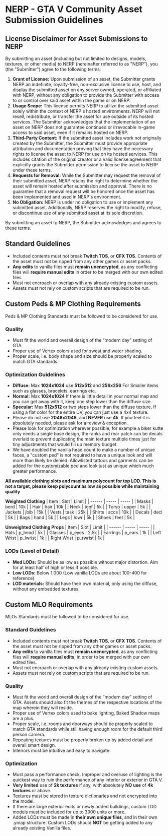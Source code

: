 # NERP - GTA V Community Asset Submission Guidelines

## License Disclaimer for Asset Submissions to NERP

By submitting an asset (including but not limited to designs, models, textures, or other media) to NERP (hereinafter referred to as "NERP"), you (the "Submitter") agree to the following terms:

1. **Grant of License:**
Upon submission of an asset, the Submitter grants NERP an indefinite, royalty-free, non-exclusive license to use, host, and display the submitted asset on any server owned, operated, or affiliated with NERP, without any obligation to provide the Submitter with access to or control over said asset within the game or on NERP.
2. **Usage Scope:**
This license permits NERP to utilize the submitted asset solely within the context of NERP's hosted environments. NERP will not resell, redistribute, or transfer the asset for use outside of its hosted services. The Submitter acknowledges that the implementation of an asset on NERP does not guarantee continued or irrevocable in-game access to said asset, even if it remains hosted on NERP.
3. **Third-Party Content:**
If the submitted asset includes work not originally created by the Submitter, the Submitter must provide appropriate attribution and documentation proving that they have the necessary rights to license the asset to NERP for use on its hosted services. This includes citation of the original creator or a valid license agreement that explicitly grants the Submitter permission to license the asset to NERP under these terms.
4. **Requests for Removal:**
While the Submitter may request the removal of their submitted asset, NERP retains the right to determine whether the asset will remain hosted after submission and approval. There is no guarantee that a removal request will be honored once the asset has been implemented and used in NERP's environment.
5. **No Obligation:**
NERP is under no obligation to use or implement any submitted asset. Additionally, NERP reserves the right to modify, refuse, or discontinue use of any submitted asset at its sole discretion.

By submitting an asset to NERP, the Submitter acknowledges and agrees to these terms.

## Standard Guidelines
- Included contents must not break **Twitch TOS**, or **CFX TOS**. Contents of the asset must not be ripped from any other games or asset packs.
- **Any edits** to vanilla files must **remain unencrypted**, as any conflicting files will **require manual edits** in order to be merged with our own edited files.
- Must not encroach or overlap with any already existing custom assets.
- Assets must not rely on custom scripts that are required to be run.

## Custom Peds & MP Clothing Requirements
Peds & MP Clothing Standards must be followed to be considered for use.

### Quality
- Must fit the world and overall design of the “modern day” setting of GTA.
- Proper use of Vertex colors used for sweat and water shading.
- Proper scale, i.e. body shape and size should be properly scaled to match GTA standards.

### Optimization Guidelines
- **Diffuse:** Max **1024x1024** use **512x512** and **256x256** For Smaller items such as glasses, bracelets, earrings etc.
- **Normal:** Max **1024x1024** If there is little detail in your normal map and you can get away with it, keep one step lower than the diffuse size.
- **Specular:** Max **512x512** or two steps lower than the diffuse texture. If using a flat color for the entire UV, you can just use a 4x4 texture.
- Please do not use **2048x2048**, and **NEVER** use **4k**. If you feel it is absolutely needed, please ask for a review & exception.
- Please look for optimization wherever possible, for example a biker kutte only needs a single base design, the ranks and rear patch can be decals overlaid to prevent duplicating the main texture multiple times just for tiny adjustments that would fill up memory budget.
- We have doubled the vanilla head count to make a number of unique faces, a "custom ped" is not required to have a unique look and will more than likely be denied. Allowlisted tattoos and garments can be added for the customizable ped and look just as unique which much greater performance.

**All available clothing slots and maximum polycount for top LOD. This is not a target, please keep polycount as low as possible while maintaining quality**

__Weighted Clothing__
| Item | Slot | Limit |
| ------ | ----- | ----- |
| Masks | berd | 10k |
| Hair | hair | 10k |
| Neck | teef | 5k |
| Torso | upper | 5k |
| Jackets | jbib | 15k |
| Vests | task | 25k |
| Shirts | accs | 10k |
| Decals | decl | 5k |
| Bags | hand | 5k |
| Legs | lowr | 5k |
| Shoes | feet | 5k |

__Unweighted Clothing Props__
| Item | Slot | Limit |
| ------ | ----- | ----- |
| Hats | p_head | 5k |
| Glasses | p_eyes | 2.5k |
| Earrings | p_ears | 1k |
| Left Wrist | p_lwrist | 1k |
| Right Wrist | p_rwrist | 1k |


### LODs (Level of Detail)
- **Med LODs:** Should be as low as possible without major distortion. Aim for at least half of high or less if possible.
- **Low LODs:** Below 1,000 (Low vanilla LODs are about 100-400 for reference)
- **LOD materials:** Should have their own material, only using the diffuse, without any embedded textures.

## Custom MLO Requirements
MLOs Standards must be followed to be considered for use.

### Standard Guidelines
- Included contents must not break **Twitch TOS**, or **CFX TOS**. Contents of the asset must not be ripped from any other games or asset packs.
- **Any edits** to vanilla files must **remain unencrypted**, as any conflicting files will **require manual edits**, in order to be merged with our own edited files.
- Must not encroach or overlap with any already existing custom assets.
- Assets must not rely on custom scripts that are required to be run.

### Quality
- Must fit the world and overall design of the “modern day” setting of GTA. Assets should also fit the themes of the respective locations of the map wherein they will reside.
- Proper use of Vertex colors used to bake lighting, Baked Shadow maps are a plus.
- Proper scale, i.e. rooms and doorways should be properly scaled to match GTA standards while still having enough room for the default third person camera.
- Repeating textures must be properly broken up by added detail and overall smart design.
- Interiors must be intuitive and easy to navigate.

### Optimization
- Must pass a performance check. Improper and overuse of lighting is the quickest way to ruin the performance of any interior or exterior in GTA V.
- **Very limited** use of **2k textures** if any, with absolutely **NO use** of **4k textures** or above.
- Textures must be stored in texture dictionaries and not encrypted into the model.
- If there are large exterior edits or newly added buildings, custom LOD models must be included for up to 3000 units or more.
- Added LODs must be made in **their own unique files**, and in their own .ymap structure. Custom LODs should **NOT** be getting added to any already existing Vanilla files.
